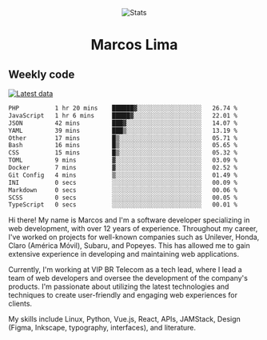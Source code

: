 <div align="center">
  <img src="https://user-images.githubusercontent.com/958723/207206099-04913a11-e77d-4b52-a9d3-5d702839508b.png" alt="Stats" />
  <h1>Marcos Lima</h1>
</div>

## Weekly code

[![Latest data](https://github.com/skvggor/skvggor/actions/workflows/main.yml/badge.svg)](https://github.com/skvggor/skvggor/actions/workflows/main.yml)

<!--START_SECTION:waka-->

```txt
PHP          1 hr 20 mins    ██████▓░░░░░░░░░░░░░░░░░░   26.74 %
JavaScript   1 hr 6 mins     █████▓░░░░░░░░░░░░░░░░░░░   22.01 %
JSON         42 mins         ███▓░░░░░░░░░░░░░░░░░░░░░   14.07 %
YAML         39 mins         ███▒░░░░░░░░░░░░░░░░░░░░░   13.19 %
Other        17 mins         █▒░░░░░░░░░░░░░░░░░░░░░░░   05.71 %
Bash         16 mins         █▒░░░░░░░░░░░░░░░░░░░░░░░   05.65 %
CSS          15 mins         █▒░░░░░░░░░░░░░░░░░░░░░░░   05.32 %
TOML         9 mins          ▓░░░░░░░░░░░░░░░░░░░░░░░░   03.09 %
Docker       7 mins          ▓░░░░░░░░░░░░░░░░░░░░░░░░   02.52 %
Git Config   4 mins          ▒░░░░░░░░░░░░░░░░░░░░░░░░   01.49 %
INI          0 secs          ░░░░░░░░░░░░░░░░░░░░░░░░░   00.09 %
Markdown     0 secs          ░░░░░░░░░░░░░░░░░░░░░░░░░   00.06 %
SCSS         0 secs          ░░░░░░░░░░░░░░░░░░░░░░░░░   00.05 %
TypeScript   0 secs          ░░░░░░░░░░░░░░░░░░░░░░░░░   00.01 %
```

<!--END_SECTION:waka-->

  <p>Hi there! My name is Marcos and I'm a software developer specializing in web development, with over 12 years of experience. Throughout my career, I've worked on projects for well-known companies such as Unilever, Honda, Claro (América Móvil), Subaru, and Popeyes. This has allowed me to gain extensive experience in developing and maintaining web applications.</p>
  
  <p>Currently, I'm working at VIP BR Telecom as a tech lead, where I lead a team of web developers and oversee the development of the company's products. I'm passionate about utilizing the latest technologies and techniques to create user-friendly and engaging web experiences for clients.</p>
  
  <p>My skills include Linux, Python, Vue.js, React, APIs, JAMStack, Design (Figma, Inkscape, typography, interfaces), and literature.</p>
<!-- </details> -->

<!-- <div align="center">
  <h2>🤖 Recent Code Activity</h2>
  <img width="500" src="https://github-readme-stats.vercel.app/api/wakatime?username=skvggor&hide_title=true&layout=compact&theme=transparent" alt="Wakatime Stats" />
</div>

<br>

<div align="center">
  <h2>📈 GitHub Stats</h2>
  <img width="500" src="https://github-readme-stats.vercel.app/api?username=skvggor&show_icons=true&theme=transparent&hide_title=true&count_private=true" alt="GitHub Stats" />
</div>
 -->
